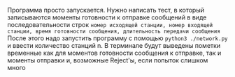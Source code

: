 Программа просто запускается. Нужно написать тест, в который записываются моменты готовности к отправке сообщений в виде последовательности строк 
`номер исходящей станции, номер входящей станции, время готовности сообщения, длительность передачи сообщения`
После этого надо запустить программу с помощью `python3 ./network.py` и ввести количество станций n. В терминале будут выведены пометки временные как для моментов готовности сообщения к отправке, так и моменты отправки и, возможные Reject'ы, если попыток слишком много
